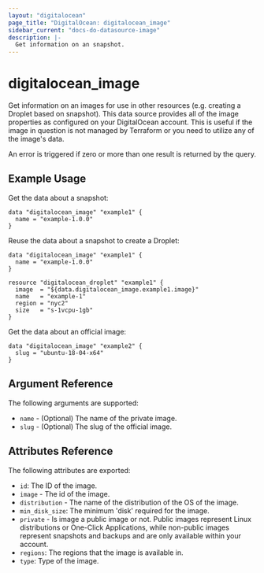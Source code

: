 ```yaml
---
layout: "digitalocean"
page_title: "DigitalOcean: digitalocean_image"
sidebar_current: "docs-do-datasource-image"
description: |-
  Get information on an snapshot.
---
```


# digitalocean_image

Get information on an images for use in other resources (e.g. creating a Droplet
based on snapshot). This data source provides all of the image properties as
configured on your DigitalOcean account. This is useful if the image in question
is not managed by Terraform or you need to utilize any of the image's data.

An error is triggered if zero or more than one result is returned by the query.

## Example Usage

Get the data about a snapshot:

```hcl
data "digitalocean_image" "example1" {
  name = "example-1.0.0"
}
```

Reuse the data about a snapshot to create a Droplet:

```hcl
data "digitalocean_image" "example1" {
  name = "example-1.0.0"
}

resource "digitalocean_droplet" "example1" {
  image  = "${data.digitalocean_image.example1.image}"
  name   = "example-1"
  region = "nyc2"
  size   = "s-1vcpu-1gb"
}
```

Get the data about an official image:

```hcl
data "digitalocean_image" "example2" {
  slug = "ubuntu-18-04-x64"
}
```

## Argument Reference

The following arguments are supported:

* `name` - (Optional) The name of the private image.
* `slug` - (Optional) The slug of the official image.

## Attributes Reference

The following attributes are exported:

* `id`: The ID of the image.
* `image` - The id of the image.
* `distribution` - The name of the distribution of the OS of the image.
* `min_disk_size`: The minimum 'disk' required for the image.
* `private` - Is image a public image or not. Public images represent
  Linux distributions or One-Click Applications, while non-public images represent
  snapshots and backups and are only available within your account.
* `regions`: The regions that the image is available in.
* `type`: Type of the image.

